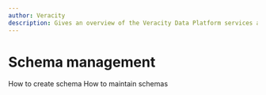 ```yaml
---
author: Veracity
description: Gives an overview of the Veracity Data Platform services and related components.
---
```


# Schema management 

How to create schema
How to maintain schemas